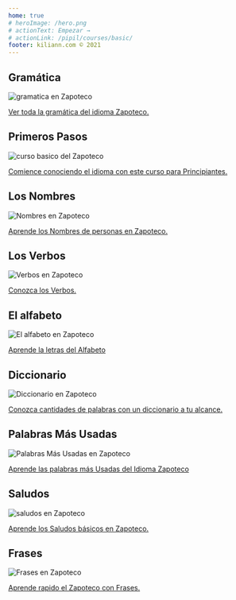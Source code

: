 ```yaml
---
home: true
# heroImage: /hero.png
# actionText: Empezar →
# actionLink: /pipil/courses/basic/
footer: kiliann.com © 2021 
---
```


<div class="features">
  <div class="feature">
    <h2>Gramática </h2>
    <img src="/home/grammar.jpg" alt="gramatica en Zapoteco">
    <p><a href="/mx/zapoteco/grammar/guide/">Ver toda la gramática del idioma Zapoteco.</a></p>
  </div>
  <div class="feature">
    <h2>Primeros Pasos</h2>
    <img src="/home/courses.jpg" alt="curso basico del Zapoteco">
    <p><a href="/mx/zapoteco/courses/basic/">Comience conociendo el idioma con este curso para Principiantes.</a></p>
  </div>
  <div class="feature">
    <h2>Los Nombres</h2>
    <img src="/home/people.jpg" alt="Nombres en Zapoteco">
    <p><a href="/mx/zapoteco/vocabulary/people/">Aprende los Nombres de personas en Zapoteco.</a></p>
  </div>
   <div class="feature">
    <h2>Los Verbos </h2>
    <img src="/home/verbs.png" alt="Verbos en Zapoteco">
    <p><a href="/mx/zapoteco/grammar/verbs/">Conozca los Verbos.</a></p>
  </div>
  <div class="feature">
    <h2>El alfabeto</h2>
    <img src="/home/alphabet.jpg" alt="El alfabeto en Zapoteco">
    <p><a href="/mx/zapoteco/grammar/alphabet/">Aprende la letras del Alfabeto</a></p>
  </div>
     <div class="feature">
    <h2>Diccionario</h2>
    <img src="/home/dictionary.jpg" alt="Diccionario en Zapoteco">
    <p><a href="/mx/zapoteco/dictionary/">Conozca cantidades de palabras con un diccionario a tu alcance.</a></p>
  </div>
  <div class="feature">
    <h2>Palabras Más Usadas</h2>
    <img src="/home/more_used.jpg" alt="Palabras Más Usadas en Zapoteco">
    <p><a href="/mx/zapoteco/vocabulary/more_used/">Aprende las palabras más Usadas del Idioma Zapoteco</a></p>
  </div>
    <div class="feature">
    <h2>Saludos</h2>
    <img src="/home/greetings.jpg" alt="saludos en Zapoteco">
    <p><a href="/mx/zapoteco/vocabulary/greetings/">Aprende los Saludos básicos en Zapoteco.</a></p>
  </div>
   <div class="feature">
    <h2>Frases</h2>
    <img src="/home/phrases.jpg" alt="Frases en Zapoteco">
    <p><a href="/mx/zapoteco/vocabulary/phrases/">Aprende rapido el Zapoteco con Frases.</a></p>
  </div>
</div>

<!-- <counter/> -->